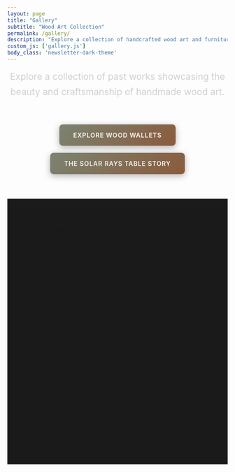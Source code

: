 ```yaml
---
layout: page
title: "Gallery"
subtitle: "Wood Art Collection"
permalink: /gallery/
description: "Explore a collection of handcrafted wood art and furniture by Jesse James Carver, featuring custom tables, sculptures, and wooden accessories."
custom_js: ['gallery.js']
body_class: 'newsletter-dark-theme'
---
```


<div class="gallery-intro text-center mb-3">
  <p class="lead">Explore a collection of past works showcasing the beauty and craftsmanship of handmade wood art.</p>
</div>

<div class="gallery-links mb-3">
  <div class="container text-center">
    <a href="/wallets/" class="cta-button mr-2">Explore Wood Wallets</a>
    <a href="/table-gallery/" class="button">The Solar Rays Table Story</a>
  </div>
</div>

<section class="gallery-container">
  <div class="gallery-grid">
    {% assign gallery_images = "ecologytime2.jpg,ecologytime1.jpg,gallery1.jpeg,gallery2.jpeg,gallery3.jpeg,gallery4.jpeg,gallery5.jpeg,gallery6.jpeg,gallery7.jpeg,gallery8.jpeg,gallery9.jpeg,gallery10.jpeg,gallery11.jpeg,gallery12.jpeg,gallery13.jpeg,gallery14.jpeg,gallery15.jpeg,gallery16.jpeg,gallery17.jpeg,gallery18.jpeg,gallery19.jpeg,gallery20.jpeg" | split: "," %}
    
    {% assign gallery_titles = "Ecology of Time II,Ecology of Time I,Cherry Table,Cherry Table Detail,Cherry Table Craftsmanship,Cherry Table Joinery,Cherry Table Grain,Cherry Table Finish,Cherry Table Profile,Cherry Table Underside,Cherry Table Complete,Wood Wallet,Wood Art Sculpture,Wood Carving Detail,Wood Carving Art,Wood Carving Craft,Wood Carving Design,Wood Carving Form,Wood Carving Texture,Wood Carving Profile,Wood Carving Complete,Wood Carving Finish" | split: "," %}
    
    {% for image in gallery_images %}
      {% assign index = forloop.index0 %}
      {% assign title = gallery_titles[index] | default: "Wood Art by Jesse James Carver" %}
      <div class="gallery-item">
        <img src="/assets/images/gallery/{{ image }}" 
             alt="{{ title }}" 
             title="{{ title }}"
             loading="lazy"
             onclick="openLightbox(this.src, '{{ title }}')">
        <div class="gallery-overlay">
          <div class="gallery-title">{{ title }}</div>
        </div>
      </div>
    {% endfor %}
  </div>
</section>

<!-- Lightbox -->
<div id="lightbox" class="lightbox" style="display: none;">
  <span class="lightbox-close" onclick="closeLightbox()">&times;</span>
  <button class="lightbox-btn lightbox-prev" onclick="changeImage(-1)" aria-label="Previous image">&#10094;</button>
  <div class="lightbox-content">
    <img src="" alt="" id="lightbox-image">
    <div class="lightbox-caption" id="lightbox-caption"></div>
  </div>
  <button class="lightbox-btn lightbox-next" onclick="changeImage(1)" aria-label="Next image">&#10095;</button>
</div>

<style>
/* Dark Mode Gallery Styles */
body.newsletter-dark-theme {
  background-color: #1a1a1a !important;
  color: #e0e0e0 !important;
}

body.newsletter-dark-theme .main-content {
  background: #1a1a1a;
}

body.newsletter-dark-theme .page-header {
  background: #1a1a1a;
}

body.newsletter-dark-theme .page-title,
body.newsletter-dark-theme .page-subtitle {
  color: #faf8f5 !important;
}

/* Gallery Links */
.gallery-links {
  text-align: center;
  margin: 3rem 0;
}

.gallery-links .cta-button,
.gallery-links .button {
  display: inline-block;
  background: linear-gradient(135deg, #7a8471, #8b5a3c);
  color: #faf8f5;
  padding: 1rem 2rem;
  margin: 0.5rem;
  text-decoration: none;
  border-radius: 8px;
  font-weight: 600;
  transition: all 0.3s ease;
  text-transform: uppercase;
  letter-spacing: 1px;
  box-shadow: 0 4px 15px rgba(0, 0, 0, 0.3);
}

.gallery-links .cta-button:hover,
.gallery-links .button:hover {
  transform: translateY(-2px);
  box-shadow: 0 6px 20px rgba(0, 0, 0, 0.4);
  text-decoration: none;
  color: #faf8f5;
}

/* Gallery Container */
.gallery-container {
  background: #1a1a1a;
  padding: 2rem 0;
}

/* Gallery Grid */
.gallery-grid {
  display: grid;
  grid-template-columns: repeat(auto-fit, minmax(300px, 1fr));
  gap: 2rem;
  margin-top: 2rem;
  max-width: 1400px;
  margin-left: auto;
  margin-right: auto;
  padding: 0 2rem;
}

.gallery-item {
  position: relative;
  background: #2a2a2a;
  border-radius: 12px;
  overflow: hidden;
  box-shadow: 0 6px 20px rgba(0, 0, 0, 0.4);
  border: 1px solid #444;
  transition: transform 0.3s ease, box-shadow 0.3s ease, border-color 0.3s ease;
  cursor: pointer;
}

.gallery-item:hover {
  transform: translateY(-8px);
  box-shadow: 0 12px 35px rgba(0, 0, 0, 0.6);
  border-color: #7a8471;
}

.gallery-item img {
  width: 100%;
  height: 280px;
  object-fit: cover;
  transition: transform 0.3s ease;
  filter: brightness(0.9) contrast(1.1);
}

.gallery-item:hover img {
  transform: scale(1.05);
  filter: brightness(1) contrast(1.2);
}

.gallery-overlay {
  position: absolute;
  bottom: 0;
  left: 0;
  right: 0;
  background: linear-gradient(transparent, rgba(0, 0, 0, 0.9));
  padding: 2rem 1.5rem 1.5rem;
  transform: translateY(100%);
  transition: transform 0.3s ease;
}

.gallery-item:hover .gallery-overlay {
  transform: translateY(0);
}

.gallery-title {
  color: #faf8f5;
  font-weight: 600;
  font-size: 1.2rem;
  text-shadow: 0 2px 4px rgba(0, 0, 0, 0.8);
}

/* Introduction */
.gallery-intro p.lead {
  color: #d0d0d0;
  font-size: 1.3rem;
  line-height: 1.7;
  text-align: center;
  max-width: 800px;
  margin: 0 auto 3rem auto;
}

/* Lightbox Styles */
.lightbox {
  position: fixed;
  top: 0;
  left: 0;
  width: 100%;
  height: 100%;
  background: rgba(0, 0, 0, 0.95);
  z-index: 2000;
  display: flex;
  align-items: center;
  justify-content: center;
}

.lightbox-content {
  max-width: 90vw;
  max-height: 90vh;
  text-align: center;
}

.lightbox-content img {
  max-width: 100%;
  max-height: 80vh;
  object-fit: contain;
  border-radius: 8px;
  box-shadow: 0 4px 20px rgba(0, 0, 0, 0.8);
}

.lightbox-caption {
  color: #faf8f5;
  margin-top: 1.5rem;
  font-size: 1.3rem;
  font-weight: 500;
  text-shadow: 0 2px 4px rgba(0, 0, 0, 0.8);
}

.lightbox-close {
  position: absolute;
  top: 20px;
  right: 30px;
  color: #faf8f5;
  font-size: 2.5rem;
  cursor: pointer;
  z-index: 2001;
  text-shadow: 0 2px 4px rgba(0, 0, 0, 0.8);
  transition: opacity 0.3s ease;
}

.lightbox-close:hover {
  opacity: 0.7;
}

.lightbox-btn {
  position: absolute;
  top: 50%;
  transform: translateY(-50%);
  background: rgba(122, 132, 113, 0.8);
  color: #faf8f5;
  border: none;
  font-size: 2rem;
  padding: 1rem 1.5rem;
  cursor: pointer;
  transition: all 0.3s ease;
  border-radius: 8px;
  box-shadow: 0 4px 15px rgba(0, 0, 0, 0.5);
}

.lightbox-btn:hover {
  background: rgba(122, 132, 113, 1);
  transform: translateY(-50%) scale(1.1);
}

.lightbox-prev {
  left: 20px;
}

.lightbox-next {
  right: 20px;
}

/* Responsive Design */
@media (max-width: 768px) {
  .gallery-grid {
    grid-template-columns: 1fr;
    gap: 1.5rem;
    padding: 0 1rem;
  }
  
  .gallery-item img {
    height: 250px;
  }
  
  .gallery-links .cta-button,
  .gallery-links .button {
    display: block;
    margin: 1rem auto;
    max-width: 280px;
  }
  
  .lightbox-btn {
    padding: 0.8rem 1rem;
    font-size: 1.5rem;
  }
  
  .lightbox-close {
    font-size: 2rem;
    top: 15px;
    right: 20px;
  }
}

@media (max-width: 480px) {
  .gallery-item img {
    height: 220px;
  }
  
  .gallery-title {
    font-size: 1.1rem;
  }
  
  .lightbox-caption {
    font-size: 1.1rem;
  }
  
  .lightbox-btn {
    padding: 0.6rem 0.8rem;
    font-size: 1.2rem;
  }
}
</style> 